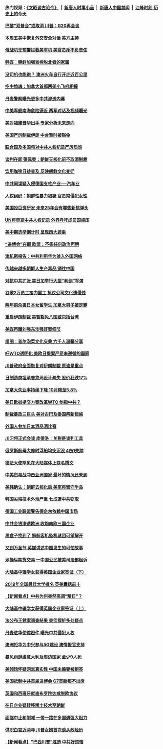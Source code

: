 #### 热门视频：[《文昭谈古论今》](https://github.com/gfw-breaker/wenzhao/blob/master/README.md?t=11061532) &nbsp;|&nbsp; [新唐人时事小品](https://github.com/gfw-breaker/ntdtv-comedy/blob/master/README.md?t=11061532) &nbsp;|&nbsp; [新唐人中国禁闻](https://github.com/gfw-breaker/ntdtv-news/blob/master/README.md?t=11061532) &nbsp;|&nbsp; [江峰时刻:历史上的今天](https://github.com/gfw-breaker/today-in-history/blob/master/README.md?t=11061532) 

#### [巴黎“双普会”或取消 川普：G20再会谈](../pages/nsc418/n10833220.md?t=11061532) 

#### [本周五美中恢复外交安全对话 美方主持](../pages/nsc418/n10833126.md?t=11061532) 

#### [俄战机无预警拦截美军机 美官员斥不负责任](../pages/nsc418/n10833077.md?t=11061532) 

#### [韩媒：朝鲜加强监控脱北者的家属](../pages/nsc418/n10833035.md?t=11061532) 

#### [没司机也能跑？ 澳洲火车自行开走近百公里](../pages/nsc418/n10832834.md?t=11061532) 

#### [空中惊魂：加拿大首都两架小飞机相撞](../pages/nsc418/n10832154.md?t=11061532) 

#### [丹麦警察曝光更多中共渗透内幕](../pages/nsc418/n10821828.md?t=11061532) 

#### [中美军舰南海危险逼近 两军对话及视频曝光](../pages/nsc418/n10831927.md?t=11061532) 

#### [美对福建晋华出手 专家分析未来走向](../pages/nsc418/n10831864.md?t=11061532) 

#### [美国严厉制裁伊朗 中台暂时被豁免](../pages/nsc418/n10831685.md?t=11061532) 

#### [联合国及多国将对中共人权纪录严厉质询](../pages/nsc418/n10831604.md?t=11061532) 

#### [谈判在即 蓬佩奥：朝鲜无核化前不取消制裁](../pages/nsc418/n10831195.md?t=11061532) 

#### [饮用咖啡日益普及 反映朝鲜文化变迁](../pages/nsc418/n10831233.md?t=11061532) 

#### [中共间谍疑入侵德国支柱产业──汽车业](../pages/nsc418/n10830522.md?t=11061532) 

#### [人权组织：朝鲜性暴力猖獗 官员常侵犯女性](../pages/nsc418/n10830721.md?t=11061532) 

#### [美国投巨资研发 未来25年会有哪些新核弹头](../pages/nsc418/n10830032.md?t=11061532) 

#### [UN将审查中共人权记录 外界呼吁成员国施压](../pages/nsc418/n10829693.md?t=11061532) 

#### [美中期选举倒计时 呈现四大迹象](../pages/nsc418/n10828710.md?t=11061532) 

#### [“进博会”在即 欧盟：不签任何政治声明](../pages/nsc418/n10829255.md?t=11061532) 

#### [澳机密报告：中共利用华为骇入外国网络](../pages/nsc418/n10828741.md?t=11061532) 

#### [传越来越多朝鲜人生产毒品 销往中国](../pages/nsc418/n10829067.md?t=11061532) 

#### [对抗中共扩张 美日加举行大型“利剑”军演](../pages/nsc418/n10828989.md?t=11061532) 

#### [谷歌2万员工接力罢工 抗议公司文化遭侵蚀](../pages/nsc418/n10828807.md?t=11061532) 

#### [两年前杀害日本女留学生 加拿大男子被定罪](../pages/nsc418/n10828506.md?t=11061532) 

#### [重启伊朗制裁 美暂豁免八国或包括台湾](../pages/nsc418/n10828261.md?t=11061532) 

#### [美媒再曝刘强东涉强奸案细节](../pages/nsc418/n10827913.md?t=11061532) 

#### [组图：首尔泡菜文化庆典 六千人温馨分享](../pages/nsc418/n10827477.md?t=11061532) 

#### [吁WTO透明化 美欧日提案严惩未遵循的国家](../pages/nsc418/n10827615.md?t=11061532) 

#### [川普政府全面恢复对伊朗制裁 原油是重点](../pages/nsc418/n10827130.md?t=11061532) 

#### [日制造商坦承普悠玛设计疏失 股价狂跌17%](../pages/nsc418/n10826679.md?t=11061532) 

#### [加拿大失业率持续下降 10月降至5.8%](../pages/nsc418/n10827140.md?t=11061532) 

#### [美日欧拟提交方案改革WTO 剑指中共？](../pages/nsc418/n10825328.md?t=11061532) 

#### [制裁暴政三巨头 美对古巴及委国祭新措施](../pages/nsc418/n10826014.md?t=11061532) 

#### [外国人参加日本酒品酒比赛](../pages/nsc418/n10825775.md?t=11061532) 

#### [川习将正式会谈 库德洛：关税是谈判工具](../pages/nsc418/n10825047.md?t=11061532) 

#### [俄罗斯航母大修时浮船坞突沉没 4伤1失踪](../pages/nsc418/n10824672.md?t=11061532) 

#### [德法大使罕见在大陆媒体上联名撰文](../pages/nsc418/n10824136.md?t=11061532) 

#### [中美贸易战冲击亚洲国家 最坏的情况还未到](../pages/nsc418/n10824075.md?t=11061532) 

#### [美韩确认：朝鲜去核化后 美军将留守半岛](../pages/nsc418/n10823922.md?t=11061532) 

#### [韩国尖端技术外泄严重 七成遭中共窃取](../pages/nsc418/n10823129.md?t=11061532) 

#### [德国工业联盟警告德企勿依赖中国市场](../pages/nsc418/n10822502.md?t=11061532) 

#### [中共金钱渗透欧洲 收购南欧三国企业](../pages/nsc418/n10822401.md?t=11061532) 

#### [黑盒子找到了 狮航客机坠机谜团可望解开](../pages/nsc418/n10823113.md?t=11061532) 

#### [又到万圣节 英媒讲述中国发生的可怕故事](../pages/nsc418/n10821276.md?t=11061532) 

#### [涉操纵期货交易 一中国公民被美司法部起诉](../pages/nsc418/n10821047.md?t=11061532) 

#### [大陆高中辍学女获得英国企业家签证（下）](../pages/nsc418/n10818610.md?t=11061532) 

#### [2019年全球最佳大学排名 英美囊括前十](../pages/nsc418/n10819133.md?t=11061532) 

#### [【新闻看点】中共为何突然高调“精日”？](../pages/nsc418/n10818912.md?t=11061532) 

#### [大陆高中辍学女获得英国企业家签证（上）](../pages/nsc418/n10818609.md?t=11061532) 

#### [法公布王健案调查结果 美侦探析多处疑点](../pages/nsc418/n10818833.md?t=11061532) 

#### [丹麦驻华使馆密件 曝光中共侵犯人权](../pages/nsc418/n10817567.md?t=11061532) 

#### [澳洲拒华为中兴参与5G建设 澳情报官支持](../pages/nsc418/n10818821.md?t=11061532) 

#### [暴风雨肆虐意大利及周边国家 至少9人死](../pages/nsc418/n10818234.md?t=11061532) 

#### [美领馆怀疑网恋真实性 中国未婚妻被拒签](../pages/nsc418/n10818106.md?t=11061532) 

#### [美国抵制中共首届进博会 G7首脑都不出席](../pages/nsc418/n10818011.md?t=11061532) 

#### [英国和西班牙就直布罗陀达成脱欧协议](../pages/nsc418/n10818119.md?t=11061532) 

#### [在日企业疑转移稀土技术至朝鲜](../pages/nsc418/n10817717.md?t=11061532) 

#### [面临中止和削减 一带一路在多国遇强大阻力](../pages/nsc418/n10817323.md?t=11061532) 

#### [供职白宫近两年 川普女婿首次谈从政经历](../pages/nsc418/n10817086.md?t=11061532) 

#### [【新闻看点】“巴西川普”胜选 中共好烦恼](../pages/nsc418/n10816452.md?t=11061532) 

